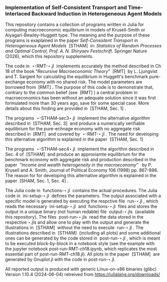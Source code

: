 ### Implementation of Self-Consistent Transport and Time-Interlaced Backward Induction in Heterogeneous Agent Models


This repository contains a collection of programs written in Julia for computing macroeconomic equlibrium in models of Krusell-Smith or Aiyagari-Bewley-Huggett type. The meaning and the purpose of these programs is exaplained in the paper <i> Self-Consistent Transport in Heterogeneous Agent Models</i> &nbsp;[STHAM]&nbsp; in: <i>Statistics of Random Processes and Optimal Control, Prof. A. N. Shiryaev Festschrift</i>. Springer Nature (2026), which this repository supplements.

The code in &nbsp;&#8902;-RMT-&#8902;.jl&nbsp; implements accurately the method described in Ch 18 of the book &ldquo;<i>Recursive Macroeconomic Theory</i>&rdquo;  &nbsp;[RMT]&nbsp; by L. Ljungvist and T. Sargent for calculating the equilibrium in Huggett's benchmark pure-exchange economy with no shared risk. The model parameters are borrowed from &nbsp;[RMT]&nbsp;. The purpose of this code is to demonstrate that, contrary to the common belief (see &nbsp;[RMT]&nbsp;) a central problem in macroeconomics has been without an adequate solution since it was first formulated more than 30 years ago, save for some special case. More details about this finding are provided in &nbsp;[STHAM, Sec. 1]&nbsp;.

The programs &nbsp;&#8902;-STHAM-sec3&#8902;.jl&nbsp; implement the alternative algorithm described in &nbsp;[STHAM, Sec. 3]&nbsp; and produce a numerically verifiable equilibrium for the pure-echnage economy with no aggregate risk described in &nbsp;[RMT]&nbsp; and covered by &nbsp;&#8902;-RMT-&#8902;.jl&nbsp;. The need for developing this alternative algorithm is explained in the paper &nbsp;[STHAM, Sec. 1]&nbsp;

The programs &nbsp;&#8902;-STHAM-sec4&#8902;.jl&nbsp; implement the algorithm described in Sec. 4 of &nbsp;[STHAM]&nbsp; and produce an approxiamte equilibrium for the benchmark economy with aggregate risk and production described in the paper &nbsp;&ldquo;<i>Income and wealth heterogeneity in the macroeconomy</i>&rdquo; &nbsp; by P. Krusell and A. Smith, Journal of Political Economy 106 (1998) pp. 867-896. The reason for for developing this alternative algorithm is explained in the paper &nbsp;[SHAM, Sec. 1, Sec. 4]&nbsp;.

The Julia code in &nbsp;functions-&#8902;.jl&nbsp; contains the actual procedures. The Julia code in &nbsp;ini-setup-&#8902;.jl&nbsp; defines the parameters. The output associated with a specific model is generated by executing the respctive file &nbsp;run-&#8902;.jl&nbsp;, which reads the necessary &nbsp;ini-setup-&#8902;.jl&nbsp; and &nbsp;functions-&#8902;.jl&nbsp; files and stores the output in a unique binary (not human redable) file &nbsp;output-&#8902;.jls&nbsp; (available this repository). The files &nbsp;post-run-&#8902;.jls&nbsp; read the data stored in the respective &#8902;.jls and allow one to play with the output and generate the illustrations in &nbsp;[STHAM]&nbsp; without the need to execute &nbsp;run-&#8902;.jl&nbsp;. The illustrations described in &nbsp;[STHAM]&nbsp; (including all plots) and some additional ones can be generated by the code stored in &nbsp;post-run-&#8902;.jl&nbsp;, which is meant to be executed block-by-block in a notebook style (see the example with the jupyter notebook post-run-RMT-ch18.ipynb, which replicates the most essential part of post-run-RMT-ch18.jl). All plots in the paper &nbsp;[STHAM]&nbsp; are generated by Gnuplot.jl with the code in post-run-&#8902;.jl.

All reported output is produced with generic Linux-on-x86 binaries (glibc) Version 1.10.4 (2024-06-04) retreived from https://julialang.org/downloads/
